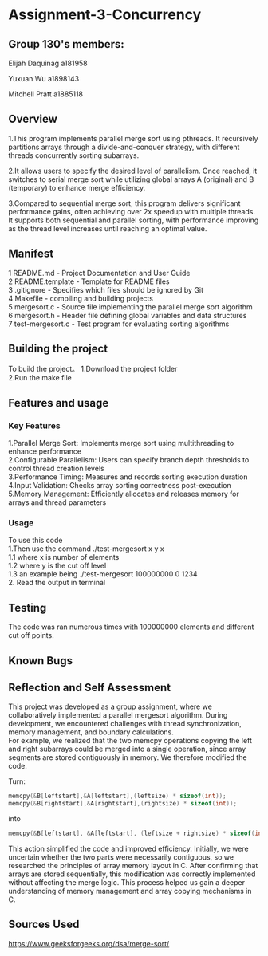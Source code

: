 # Assignment-3-Concurrency

## Group 130's members:  

Elijah Daquinag  a181958 

Yuxuan Wu         a1898143

Mitchell Pratt      a1885118

## Overview  
1.This program implements parallel merge sort using pthreads. It recursively partitions arrays through a divide-and-conquer strategy, with different threads concurrently sorting subarrays.  

2.It allows users to specify the desired level of parallelism. Once reached, it switches to serial merge sort while utilizing global arrays A (original) and B (temporary) to enhance merge efficiency.  

3.Compared to sequential merge sort, this program delivers significant performance gains, often achieving over 2x speedup with multiple threads. It supports both sequential and parallel sorting, with performance improving as the thread level increases until reaching an optimal value.  

## Manifest  
1 README.md - Project Documentation and User Guide  
2 README.template - Template for README files  
3 .gitignore - Specifies which files should be ignored by Git  
4 Makefile - compiling and building projects  
5 mergesort.c - Source file implementing the parallel merge sort algorithm  
6 mergesort.h - Header file defining global variables and data structures  
7 test-mergesort.c - Test program for evaluating sorting algorithms  

## Building the project  
To build the project。
1.Download the project folder  
2.Run the make file  
 
## Features and usage   
### Key Features  
1.Parallel Merge Sort: Implements merge sort using multithreading to enhance performance  
2.Configurable Parallelism: Users can specify branch depth thresholds to control thread creation levels  
3.Performance Timing: Measures and records sorting execution duration  
4.Input Validation: Checks array sorting correctness post-execution  
5.Memory Management: Efficiently allocates and releases memory for arrays and thread parameters  

### Usage  
To use this code  
1.Then use the command ./test-mergesort x y x  
    1.1 where x is number of elements  
    1.2 where y is the cut off level  
    1.3 an example being ./test-mergesort 100000000 0 1234  
2. Read the output in terminal  



## Testing  
The code was ran numerous times with 100000000 elements and different cut off points.   


## Known Bugs  





## Reflection and Self Assessment  
This project was developed as a group assignment, where we collaboratively implemented a parallel mergesort algorithm. During development, we encountered challenges with thread synchronization, memory management, and boundary calculations.  
For example, we realized that the two memcpy operations copying the left and right subarrays could be merged into a single operation, since array segments are stored contiguously in memory. We therefore modified the code.  

Turn:  
```c
memcpy(&B[leftstart],&A[leftstart],(leftsize) * sizeof(int));
memcpy(&B[rightstart],&A[rightstart],(rightsize) * sizeof(int));
```
 into 
```c
memcpy(&B[leftstart], &A[leftstart], (leftsize + rightsize) * sizeof(int));
```

This action simplified the code and improved efficiency. Initially, we were uncertain whether the two parts were necessarily contiguous, so we researched the principles of array memory layout in C. After confirming that arrays are stored sequentially, this modification was correctly implemented without affecting the merge logic. This process helped us gain a deeper understanding of memory management and array copying mechanisms in C.  



## Sources Used  
https://www.geeksforgeeks.org/dsa/merge-sort/



